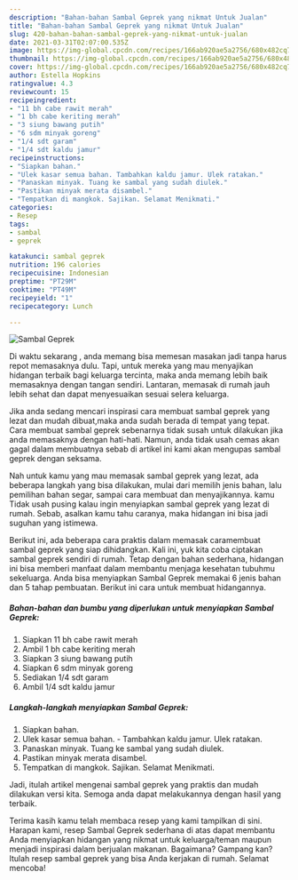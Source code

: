 ```yaml
---
description: "Bahan-bahan Sambal Geprek yang nikmat Untuk Jualan"
title: "Bahan-bahan Sambal Geprek yang nikmat Untuk Jualan"
slug: 420-bahan-bahan-sambal-geprek-yang-nikmat-untuk-jualan
date: 2021-03-31T02:07:00.535Z
image: https://img-global.cpcdn.com/recipes/166ab920ae5a2756/680x482cq70/sambal-geprek-foto-resep-utama.jpg
thumbnail: https://img-global.cpcdn.com/recipes/166ab920ae5a2756/680x482cq70/sambal-geprek-foto-resep-utama.jpg
cover: https://img-global.cpcdn.com/recipes/166ab920ae5a2756/680x482cq70/sambal-geprek-foto-resep-utama.jpg
author: Estella Hopkins
ratingvalue: 4.3
reviewcount: 15
recipeingredient:
- "11 bh cabe rawit merah"
- "1 bh cabe keriting merah"
- "3 siung bawang putih"
- "6 sdm minyak goreng"
- "1/4 sdt garam"
- "1/4 sdt kaldu jamur"
recipeinstructions:
- "Siapkan bahan."
- "Ulek kasar semua bahan. Tambahkan kaldu jamur. Ulek ratakan."
- "Panaskan minyak. Tuang ke sambal yang sudah diulek."
- "Pastikan minyak merata disambel."
- "Tempatkan di mangkok. Sajikan. Selamat Menikmati."
categories:
- Resep
tags:
- sambal
- geprek

katakunci: sambal geprek 
nutrition: 196 calories
recipecuisine: Indonesian
preptime: "PT29M"
cooktime: "PT49M"
recipeyield: "1"
recipecategory: Lunch

---
```



![Sambal Geprek](https://img-global.cpcdn.com/recipes/166ab920ae5a2756/680x482cq70/sambal-geprek-foto-resep-utama.jpg)

Di waktu  sekarang , anda memang bisa memesan masakan jadi tanpa harus repot memasaknya dulu. Tapi, untuk mereka yang mau menyajikan hidangan terbaik bagi keluarga tercinta, maka anda memang lebih baik memasaknya dengan tangan sendiri. Lantaran, memasak di rumah jauh lebih sehat dan dapat menyesuaikan sesuai selera keluarga.

Jika anda sedang mencari inspirasi cara membuat sambal geprek yang lezat dan mudah dibuat,maka anda sudah berada di tempat yang tepat. Cara membuat sambal geprek  sebenarnya tidak susah untuk dilakukan jika anda memasaknya dengan hati-hati. Namun, anda tidak usah cemas akan gagal dalam membuatnya 
sebab di artikel ini kami akan mengupas sambal geprek dengan seksama.  



Nah untuk kamu yang mau memasak sambal geprek yang lezat, ada beberapa langkah yang bisa dilakukan, mulai dari memilih jenis bahan, lalu pemilihan bahan segar, sampai cara membuat dan menyajikannya. kamu Tidak usah pusing kalau ingin menyiapkan sambal geprek yang lezat di rumah. Sebab, asalkan kamu  tahu caranya, maka hidangan ini bisa jadi suguhan yang istimewa.

Berikut ini, ada beberapa cara praktis  dalam memasak caramembuat sambal geprek yang siap dihidangkan. Kali ini, yuk kita coba ciptakan sambal geprek sendiri di rumah. Tetap dengan bahan sederhana, hidangan ini bisa memberi manfaat dalam membantu menjaga kesehatan tubuhmu sekeluarga. Anda bisa menyiapkan Sambal Geprek memakai 6 jenis bahan dan 5 tahap pembuatan. Berikut ini cara untuk membuat hidangannya.

<!--inarticleads1-->

##### Bahan-bahan dan bumbu yang diperlukan untuk menyiapkan Sambal Geprek:

1. Siapkan 11 bh cabe rawit merah
1. Ambil 1 bh cabe keriting merah
1. Siapkan 3 siung bawang putih
1. Siapkan 6 sdm minyak goreng
1. Sediakan 1/4 sdt garam
1. Ambil 1/4 sdt kaldu jamur




<!--inarticleads2-->

##### Langkah-langkah menyiapkan Sambal Geprek:

1. Siapkan bahan.
1. Ulek kasar semua bahan. - Tambahkan kaldu jamur. Ulek ratakan.
1. Panaskan minyak. Tuang ke sambal yang sudah diulek.
1. Pastikan minyak merata disambel.
1. Tempatkan di mangkok. Sajikan. Selamat Menikmati.




Jadi, itulah artikel mengenai  sambal geprek  yang praktis dan mudah dilakukan versi kita. Semoga anda dapat melakukannya dengan hasil yang terbaik. 

Terima kasih kamu telah membaca resep yang kami tampilkan di sini. Harapan kami, resep  Sambal Geprek sederhana di atas dapat membantu Anda menyiapkan hidangan yang nikmat untuk keluarga/teman maupun menjadi inspirasi dalam berjualan makanan. Bagaimana? Gampang kan? Itulah resep sambal geprek yang bisa Anda kerjakan di rumah. Selamat mencoba!

